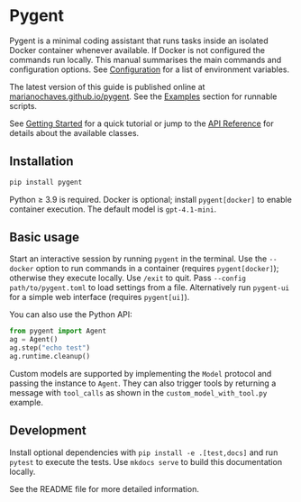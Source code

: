 # Pygent

Pygent is a minimal coding assistant that runs tasks inside an isolated Docker container whenever available. If Docker is not configured the commands run locally. This manual summarises the main commands and configuration options. See [Configuration](configuration.md) for a list of environment variables.

The latest version of this guide is published online at [marianochaves.github.io/pygent](https://marianochaves.github.io/pygent/).
See the [Examples](examples.md) section for runnable scripts.

See [Getting Started](getting-started.md) for a quick tutorial or jump to the [API Reference](api-reference.md) for details about the available classes.

## Installation

```bash
pip install pygent
```

Python ≥ 3.9 is required. Docker is optional; install `pygent[docker]` to enable container execution. The default model is `gpt-4.1-mini`.

## Basic usage

Start an interactive session by running `pygent` in the terminal. Use the `--docker` option to run commands in a container (requires `pygent[docker]`); otherwise they execute locally. Use `/exit` to quit.
Pass `--config path/to/pygent.toml` to load settings from a file.
Alternatively run `pygent-ui` for a simple web interface (requires `pygent[ui]`).

You can also use the Python API:

```python
from pygent import Agent
ag = Agent()
ag.step("echo test")
ag.runtime.cleanup()
```

Custom models are supported by implementing the ``Model`` protocol and passing
the instance to ``Agent``. They can also trigger tools by returning a message
with ``tool_calls`` as shown in the ``custom_model_with_tool.py`` example.

## Development

Install optional dependencies with `pip install -e .[test,docs]` and run `pytest` to execute the tests. Use `mkdocs serve` to build this documentation locally.

See the README file for more detailed information.

